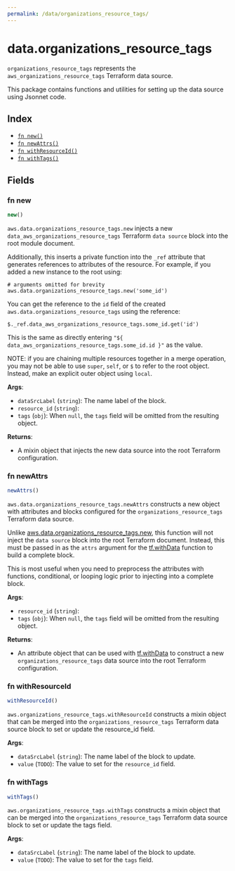 ```yaml
---
permalink: /data/organizations_resource_tags/
---
```


# data.organizations_resource_tags

`organizations_resource_tags` represents the `aws_organizations_resource_tags` Terraform data source.



This package contains functions and utilities for setting up the data source using Jsonnet code.


## Index

* [`fn new()`](#fn-new)
* [`fn newAttrs()`](#fn-newattrs)
* [`fn withResourceId()`](#fn-withresourceid)
* [`fn withTags()`](#fn-withtags)

## Fields

### fn new

```ts
new()
```


`aws.data.organizations_resource_tags.new` injects a new `data_aws_organizations_resource_tags` Terraform `data source`
block into the root module document.

Additionally, this inserts a private function into the `_ref` attribute that generates references to attributes of the
resource. For example, if you added a new instance to the root using:

    # arguments omitted for brevity
    aws.data.organizations_resource_tags.new('some_id')

You can get the reference to the `id` field of the created `aws.data.organizations_resource_tags` using the reference:

    $._ref.data_aws_organizations_resource_tags.some_id.get('id')

This is the same as directly entering `"${ data_aws_organizations_resource_tags.some_id.id }"` as the value.

NOTE: if you are chaining multiple resources together in a merge operation, you may not be able to use `super`, `self`,
or `$` to refer to the root object. Instead, make an explicit outer object using `local`.

**Args**:
  - `dataSrcLabel` (`string`): The name label of the block.
  - `resource_id` (`string`): 
  - `tags` (`obj`):  When `null`, the `tags` field will be omitted from the resulting object.

**Returns**:
- A mixin object that injects the new data source into the root Terraform configuration.


### fn newAttrs

```ts
newAttrs()
```


`aws.data.organizations_resource_tags.newAttrs` constructs a new object with attributes and blocks configured for the `organizations_resource_tags`
Terraform data source.

Unlike [aws.data.organizations_resource_tags.new](#fn-organizationsresourcetagsnew), this function will not inject the `data source`
block into the root Terraform document. Instead, this must be passed in as the `attrs` argument for the
[tf.withData](https://github.com/tf-libsonnet/core/tree/main/docs#fn-withdata) function to build a complete block.

This is most useful when you need to preprocess the attributes with functions, conditional, or looping logic prior to
injecting into a complete block.

**Args**:
  - `resource_id` (`string`): 
  - `tags` (`obj`):  When `null`, the `tags` field will be omitted from the resulting object.

**Returns**:
  - An attribute object that can be used with [tf.withData](https://github.com/tf-libsonnet/core/tree/main/docs#fn-withdata) to construct a new `organizations_resource_tags` data source into the root Terraform configuration.


### fn withResourceId

```ts
withResourceId()
```

`aws.organizations_resource_tags.withResourceId` constructs a mixin object that can be merged into the `organizations_resource_tags`
Terraform data source block to set or update the resource_id field.



**Args**:
  - `dataSrcLabel` (`string`): The name label of the block to update.
  - `value` (`TODO`): The value to set for the `resource_id` field.


### fn withTags

```ts
withTags()
```

`aws.organizations_resource_tags.withTags` constructs a mixin object that can be merged into the `organizations_resource_tags`
Terraform data source block to set or update the tags field.



**Args**:
  - `dataSrcLabel` (`string`): The name label of the block to update.
  - `value` (`TODO`): The value to set for the `tags` field.
